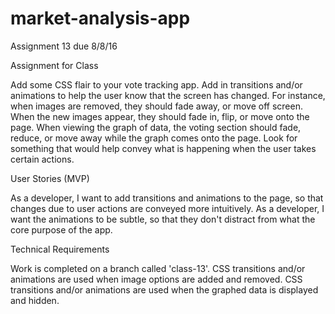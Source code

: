 # market-analysis-app

Assignment 13 due 8/8/16

Assignment for Class

Add some CSS flair to your vote tracking app. Add in transitions and/or animations to help the user know that the screen has changed. For instance, when images are removed, they should fade away, or move off screen. When the new images appear, they should fade in, flip, or move onto the page. When viewing the graph of data, the voting section should fade, reduce, or move away while the graph comes onto the page. Look for something that would help convey what is happening when the user takes certain actions.

User Stories (MVP)

As a developer, I want to add transitions and animations to the page, so that changes due to user actions are conveyed more intuitively.
As a developer, I want the animations to be subtle, so that they don't distract from what the core purpose of the app.

Technical Requirements

Work is completed on a branch called 'class-13'.
CSS transitions and/or animations are used when image options are added and removed.
CSS transitions and/or animations are used when the graphed data is displayed and hidden.